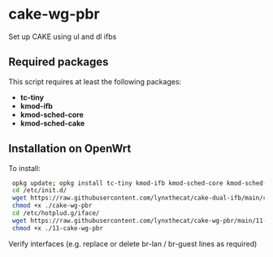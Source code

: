 # cake-wg-pbr
Set up CAKE using ul and dl ifbs

## Required packages

This script requires at least the following packages:

- **tc-tiny**
- **kmod-ifb**
- **kmod-sched-core**
- **kmod-sched-cake**

## Installation on OpenWrt

To install:

  ```bash
   opkg update; opkg install tc-tiny kmod-ifb kmod-sched-core kmod-sched-cake
   cd /etc/init.d/
   wget https://raw.githubusercontent.com/lynxthecat/cake-dual-ifb/main/cake-dual-ifb
   chmod +x ./cake-wg-pbr
   cd /etc/hotplud.g/iface/
   wget https://raw.githubusercontent.com/lynxthecat/cake-wg-pbr/main/11-cake-dual-ifb
   chmod +x ./11-cake-wg-pbr
   ```
   
   Verify interfaces (e.g. replace or delete br-lan / br-guest lines as required)

